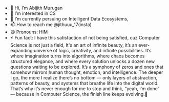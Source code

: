 - 👋 Hi, I’m Abijith Murugan
- 👀 I’m interested in CS
- 🌱 I’m currently persuing on Intelligent Data Ecosystems,  
- 📫 How to reach me @jithuuu_17(insta)
- 😄 Pronouns: HIM
- ⚡ Fun fact: I have this satisfaction of not being satisfied, cuz Computer Science is not just a field, It's an art of infinite beauty, it’s an ever-expanding universe of logic, creativity, and infinite possibilities. It’s where imagination turns into algorithms, where chaos becomes structured elegance, and where every solution unlocks a dozen new questions waiting to be explored. It’s a symphony of zeros and ones that somehow mirrors human thought, emotion, and intelligence. The deeper I go, the more I realize there’s no bottom — only layers of abstraction, patterns of beauty, and systems that breathe life into the digital world. That’s why it’s never enough for me to stop and think, “yeah, I’m done” — because in Computer Science, the finish line keeps evolving.💫

<!---
Engineer-Jithu/Engineer-Jithu is a ✨ special ✨ repository because its `README.md` (this file) appears on your GitHub profile.
You can click the Preview link to take a look at your changes.
--->
